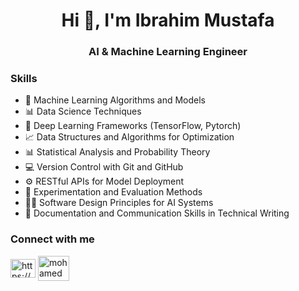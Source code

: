 
<h1 align="center">Hi 👋, I'm Ibrahim Mustafa</h1>
<h3 align="center">AI & Machine Learning Engineer</h3>

<h3 align="left"> Skills </h3>

- 🤖 Machine Learning Algorithms and Models
- 📊 Data Science Techniques
- 🧠 Deep Learning Frameworks (TensorFlow, Pytorch)
- 📈 Data Structures and Algorithms for Optimization
- 📊 Statistical Analysis and Probability Theory
- 💻 Version Control with Git and GitHub
- ⚙️ RESTful APIs for Model Deployment
- 🧪 Experimentation and Evaluation Methods
- 👩‍💻 Software Design Principles for AI Systems
- 📝 Documentation and Communication Skills in Technical Writing


<h3 align="left">Connect with me</h3>
<p>
<a href="https://www.linkedin.com/in/ibrahim-mustafa-0b5271211/" target="blank"><img align="center" src="https://raw.githubusercontent.com/rahuldkjain/github-profile-readme-generator/master/src/images/icons/Social/linked-in-alt.svg" alt="https://www.linkedin.com/in/mohamed-sliem-662491172/" height="30" width="40" /></a>
<a href="mailto:ibrahimmustafa9135@gmail.com" target="blank"><img align="center" src="https://github.com/mosliem/mosliem/blob/main/Gmail-logo.svg" alt="mohamedmostafa191299@gmail.com" height="40" width="50" /></a>
</p>

